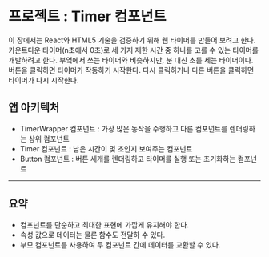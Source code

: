 # 프로젝트 : Timer 컴포넌트

이 장에서는 React와 HTML5 기술을 검증하기 위해 웹 타이머를 만들어 보려고 한다. 카운트다운 타이머(n초에서 0초)로 세 가지 제한 시간 중 하나를 고를 수 있는 타이머를 개발하려고 한다. 부엌에서 쓰는 타이머와 비슷하지만, 분 대신 초를 세는 타이머이다. 버튼을 클릭하면 타이머가 작동하기 시작한다. 다시 클릭하거나 다른 버튼을 클릭하면 타이머가 다시 시작한다. 

## 앱 아키텍처

- TimerWrapper 컴포넌트 : 가장 많은 동작을 수행하고 다른 컴포넌트를 렌더링하는 상위 
컴포넌트
- Timer 컴포넌트 : 남은 시간이 몇 초인지 보여주는 컴포넌트
- Button 컴포넌트 : 버튼 세개를 렌더링하고 타이머를 실행 또는 초기화하는 컴포넌트

---
## 요약

- 컴포넌트를 단순하고 최대한 표현에 가깝게 유지해야 한다.
- 속성 값으로 데이터는 물론 함수도 전달하 수 있다.
- 부모 컴포넌트를 사용하여 두 컴포넌트 간에 데이터를 교환할 수 있다. 

